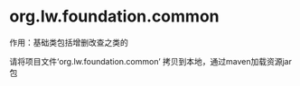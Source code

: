org.lw.foundation.common
========================

作用：基础类包括增删改查之类的



请将项目文件‘org.lw.foundation.common’ 拷贝到本地，通过maven加载资源jar包
